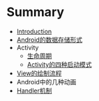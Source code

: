 # Summary

* [Introduction](README.md)
* [Android的数据存储形式](androidde_shu_ju_cun_chu_xing_shi.md)
* Activity
   * [生命周期](sheng_ming_zhou_qi.md)
   * [Activity的四种启动模式](activityde_si_zhong_qi_dong_mo_shi.md)
* [View的绘制流程](viewde_hui_zhi_liu_cheng.md)
* Android中的几种动画
* [Handler机制](handlerji_zhi.md)

